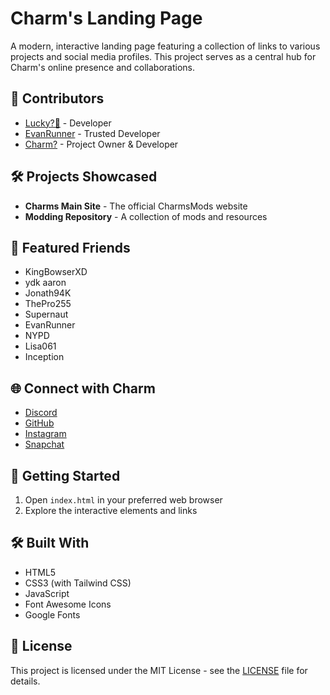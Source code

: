 # Charm's Landing Page

A modern, interactive landing page featuring a collection of links to various projects and social media profiles. This project serves as a central hub for Charm's online presence and collaborations.

## 🤝 Contributors

- [Lucky?🥞](https://github.com/LuckiestFemboy) - Developer
- [EvanRunner](https://github.com/EvanRunnerDev) - Trusted Developer
- [Charm?](https://github.com/CharmsMods) - Project Owner & Developer

## 🛠️ Projects Showcased

- **Charms Main Site** - The official CharmsMods website
- **Modding Repository** - A collection of mods and resources

## 👥 Featured Friends

- KingBowserXD
- ydk aaron
- Jonath94K
- ThePro255
- Supernaut
- EvanRunner
- NYPD
- Lisa061
- Inception

## 🌐 Connect with Charm

- [Discord](https://discordapp.com/users/1198452446456983605)
- [GitHub](https://github.com/CharmsMods)
- [Instagram](https://www.instagram.com/itsdarynnfr?igsh=MTAwMDBobjFxazlkYQ==)
- [Snapchat](https://www.snapchat.com/add/cloudsforever)

## 🚀 Getting Started

1. Open `index.html` in your preferred web browser
2. Explore the interactive elements and links

## 🛠️ Built With

- HTML5
- CSS3 (with Tailwind CSS)
- JavaScript
- Font Awesome Icons
- Google Fonts

## 📄 License

This project is licensed under the MIT License - see the [LICENSE](LICENSE) file for details.

